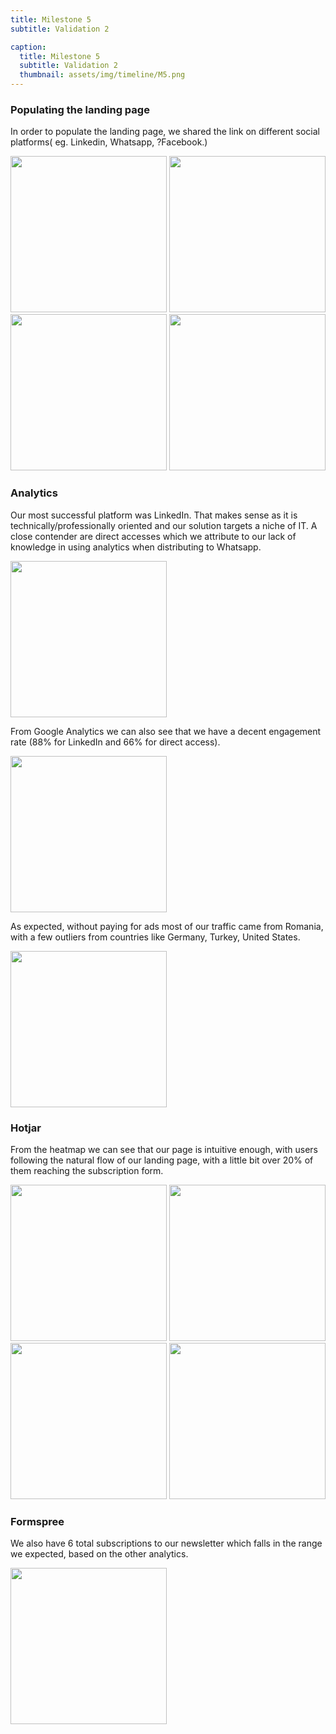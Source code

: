 ```yaml
---
title: Milestone 5
subtitle: Validation 2

caption:
  title: Milestone 5
  subtitle: Validation 2
  thumbnail: assets/img/timeline/M5.png
---
```


### Populating the landing page

In order to populate the landing page, we shared the link on different social platforms( eg. Linkedin, Whatsapp, ?Facebook.)

<div class="container-fluid">
  <img class="img-fluid" width="250px" src="assets/img/proof/whatsapp5.png"/>
  <img class="img-fluid" width="250px" src="assets/img/proof/linkedin5.PNG"/>
  <img class="img-fluid" width="250px" src="assets/img/proof/linkedin5_2.jpeg"/>
  <img class="img-fluid" width="250px" src="assets/img/proof/facebook5.PNG"/>
</div>


### Analytics 

Our most successful platform was LinkedIn. That makes sense as it is technically/professionally oriented and our solution targets a niche of IT. A close contender are direct accesses which we attribute to our lack of knowledge in using analytics when distributing to Whatsapp.

<div class="container-fluid">
  <img class="img-fluid" width="250px" src="assets/img/analytics/sources2.png"/>
</div>

From Google Analytics we can also see that we have a decent engagement rate (88% for LinkedIn and 66% for direct access).

<div class="container-fluid">
  <img class="img-fluid" width="250px" src="assets/img/analytics/sources.png"/>
</div>

As expected, without paying for ads most of our traffic came from Romania, with a few outliers from countries like Germany, Turkey, United States.

<div class="container-fluid">
  <img class="img-fluid" width="250px" src="assets/img/analytics/countries.png"/>
</div>

### Hotjar

From the heatmap we can see that our page is intuitive enough, with users following the natural flow of our landing page, with a little bit over 20% of them reaching the subscription form.

<div class="conatiner-fluid mb-5">
    <img class="img-fluid" width="250px" src="assets/img/analytics/heatmap-2722847-scroll-desktop.jpg"/>
    <img class="img-fluid" width="250px" src="assets/img/analytics/heatmap-8632572-click-desktop.jpg"/>
</div>

<div class="conatiner-fluid mb-5">
    <img class="img-fluid" width="250px" src="assets/img/analytics/heatmap-2722847-scroll-phone.jpg"/>
    <img class="img-fluid" width="250px" src="assets/img/analytics/heatmap-8632572-click-phone.jpg"/>
</div>

### Formspree

We also have 6 total subscriptions to our newsletter which falls in the range we expected, based on the other analytics.

<div class="conatiner-fluid mb-5">
    <img class="img-fluid" width="250px" src="assets/img/analytics/formspree.png"/>
</div>


<!-- ### Conclusions
The interviews that we conducted helped us understand better the vision of our potential clients. Even though we did not manage to conduct all the required interviews, we gathered positive feedback from our interviewees and, most importantly, very relevant information that helped us validate and consolidate the features of our application. -->